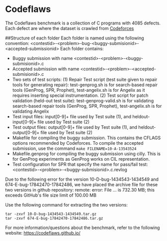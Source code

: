 # Codeflaws
The Codeflaws benchmark is a collection of C programs with 4085 defects. Each defect are  where the dataset is crawled from [Codeforces](http://codeforces.com/)

##Structure of each folder
Each folder is named using the following convention: 
&lt;contestid&gt;-&lt;problem&gt;-bug-&lt;buggy-submisionid&gt;-&lt;accepted-submissionid&gt;
Each folder contains:
- Buggy submission with name &lt;contestid&gt;-&lt;problem&gt;-&lt;buggy-submisionid&gt;.c
- Accepted submission with name &lt;contestid&gt;-&lt;problem&gt;-&lt;accepted-submisionid&gt;.c
- Two sets of test scripts: 
   (1) Repair Test script (test suite given to repair tools for generating repair): test-genprog.sh is for search-based repair tools (GenProg, SPR, Prophet), test-angelix.sh is for Angelix as it requires inserting special instrumentation.
   (2) Test script for patch validation (held-out test suite): test-genprog-valid.sh is for validating search-based repair tools (GenProg, SPR, Prophet), test-angelix.sh is for validating Angelix    
- Test input files: input[0-9]+ file used by Test suite (1), and  heldout-input[0-9]+ file used by Test suite (2)
- Test output files: output[0-9]+ file used by Test suite (1), and  heldout-output[0-9]+ file used by Test suite (2)
- Makefile for compiling the buggy submission. This contains the CFLAGS options recommended by Codeforces. To compile the accepted submission, use the command `make FILENAME=10-A-13543524`
- Makefile.genprog for compiling the buggy submission using cilly. This is for GenProg experiments as GenProg works on CIL representation.
- Test configuration for SPR that specify the name for pass/fail test: &lt;contestid&gt;-&lt;problem&gt;-&lt;buggy-submisionid&gt;.c.revlog

Due to the following error for the version 10-D-bug-1434543-1434549 and 674-E-bug-17842470-17842486, we have placed the archive file for these two versions in github repository:
remote: error: File ... is 732.30 MB; this exceeds GitHub's file size limit of 100.00 MB

Use the following command for extracting the two versions:
```{r, engine='bash', count_lines}
tar -zxvf 10-D-bug-1434543-1434549.tar.gz
tar -zxvf 674-E-bug-17842470-17842486.tar.gz
```

For more information/questions about the benchmark, refer to the following website:
https://codeflaws.github.io/
